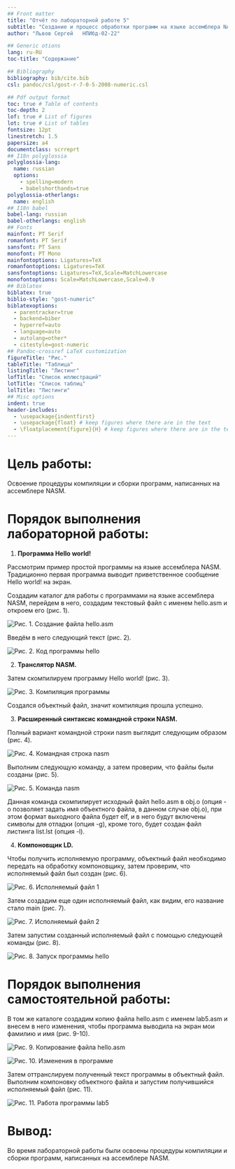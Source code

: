 ```yaml
---
## Front matter
title: "Отчёт по лабораторной работе 5"
subtitle: "Создание и процесс обработки программ на языке ассемблера NASM."
author: "Львов Сергей	НПИбд-02-22"

## Generic otions
lang: ru-RU
toc-title: "Содержание"

## Bibliography
bibliography: bib/cite.bib
csl: pandoc/csl/gost-r-7-0-5-2008-numeric.csl

## Pdf output format
toc: true # Table of contents
toc-depth: 2
lof: true # List of figures
lot: true # List of tables
fontsize: 12pt
linestretch: 1.5
papersize: a4
documentclass: scrreprt
## I18n polyglossia
polyglossia-lang:
  name: russian
  options:
	- spelling=modern
	- babelshorthands=true
polyglossia-otherlangs:
  name: english
## I18n babel
babel-lang: russian
babel-otherlangs: english
## Fonts
mainfont: PT Serif
romanfont: PT Serif
sansfont: PT Sans
monofont: PT Mono
mainfontoptions: Ligatures=TeX
romanfontoptions: Ligatures=TeX
sansfontoptions: Ligatures=TeX,Scale=MatchLowercase
monofontoptions: Scale=MatchLowercase,Scale=0.9
## Biblatex
biblatex: true
biblio-style: "gost-numeric"
biblatexoptions:
  - parentracker=true
  - backend=biber
  - hyperref=auto
  - language=auto
  - autolang=other*
  - citestyle=gost-numeric
## Pandoc-crossref LaTeX customization
figureTitle: "Рис."
tableTitle: "Таблица"
listingTitle: "Листинг"
lofTitle: "Список иллюстраций"
lotTitle: "Список таблиц"
lolTitle: "Листинги"
## Misc options
indent: true
header-includes:
  - \usepackage{indentfirst}
  - \usepackage{float} # keep figures where there are in the text
  - \floatplacement{figure}{H} # keep figures where there are in the text
---
```


# Цель работы:

Освоение процедуры компиляции и сборки программ, написанных на
ассемблере NASM.

# Порядок выполнения лабораторной работы:

1.  **Программа Hello world!**

Рассмотрим пример простой программы на языке ассемблера NASM.
Традиционно первая программа выводит приветственное сообщение Hello
world! на экран.

Создадим каталог для работы с программами на языке ассемблера NASM,
перейдем в него, создадим текстовый файл с именем hello.asm и откроем
его (рис. 1).

![Рис. 1. Создание файла hello.asm](image/image1.png)


Введём в него следующий текст (рис. 2).

![Рис. 2. Код программы hello](image/image2.png)


2.  **Транслятор NASM.**

Затем скомпилируем программу Hello world! (рис. 3).

![Рис. 3. Компиляция программы](image/image3.png)


Создался объектный файл, значит компиляция прошла успешно.

3.  **Расширенный синтаксис командной строки NASM.**

Полный вариант командной строки nasm выглядит следующим образом (рис.
4).

![Рис. 4. Командная строка nasm](image/image4.png)


Выполним следующую команду, а затем проверим, что файлы были созданы
(рис. 5).

![Рис. 5. Команда nasm](image/image5.png)


Данная команда скомпилирует исходный файл hello.asm в obj.o (опция - o
позволяет задать имя объектного файла, в данном случае obj.o), при этом
формат выходного файла будет elf, и в него будут включены символы для
отладки (опция -g), кроме того, будет создан файл листинга list.lst
(опция -l).

4.  **Компоновщик LD.**

Чтобы получить исполняемую программу, объектный файл необходимо передать
на обработку компоновщику, затем проверим, что исполняемый файл был
создан (рис. 6).

![Рис. 6. Исполняемый файл 1](image/image6.png)


Затем создадим еще один исполняемый файл, как видим, его название стало
main (рис. 7).

![Рис. 7. Исполняемый файл 2](image/image7.png)


Затем запустим созданный исполняемый файл с помощью следующей команды
(рис. 8).

![Рис. 8. Запуск программы hello](image/image8.png)


# Порядок выполнения самостоятельной работы:

В том же каталоге создадим копию файла hello.asm с именем lab5.asm и
внесем в него изменения, чтобы программа выводила на экран мои фамилию и
имя (рис. 9-10).

![Рис. 9. Копирование файла hello.asm](image/image9.png)


![Рис. 10. Изменения в программе](image/image10.png)


Затем оттранслируем полученный текст программы в объектный файл.
Выполним компоновку объектного файла и запустим получившийся исполняемый
файл (рис. 11).

![Рис. 11. Работа программы lab5](image/image11.png)


# Вывод:

Во время лабораторной работы были освоены процедуры компиляции и сборки
программ, написанных на ассемблере NASM.
